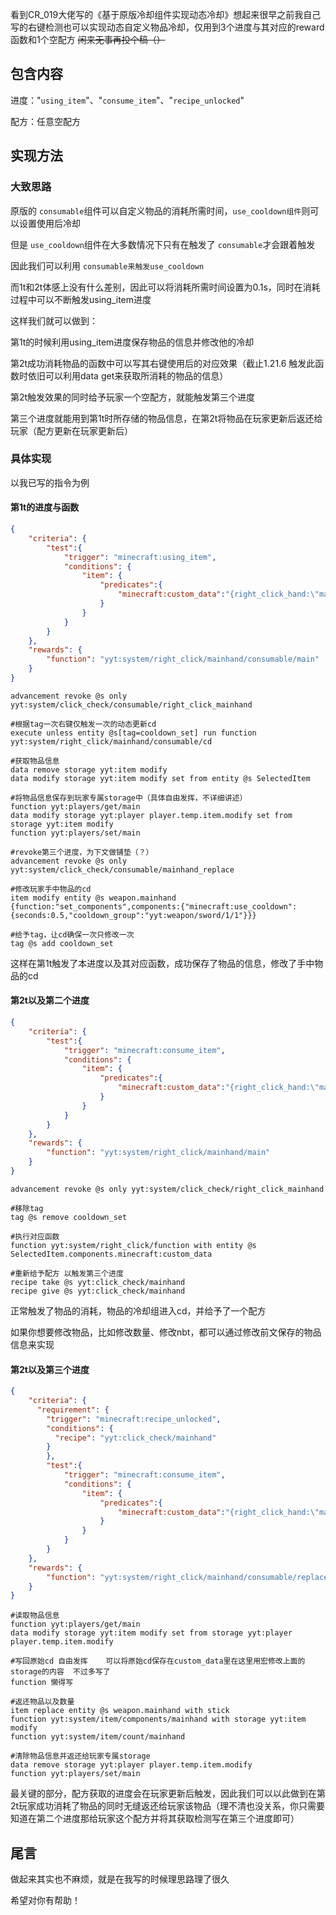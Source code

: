 <FeatureHead
    title = '动态自定义物品使用冷却'
    authorName = icuqALT10
    avatarUrl = '../../_authors/xxx.jpg'
    :socialLinks="[
        { name: 'BiliBili', url: 'https://space.bilibili.com/286192403' }
    ]"
/>

看到CR_019大佬写的《基于原版冷却组件实现动态冷却》想起来很早之前我自己写的右键检测也可以实现动态自定义物品冷却，仅用到3个进度与其对应的reward函数和1个空配方 ~~闲来无事再投个稿（）~~

## 包含内容

进度："`using_item`"、"`consume_item`"、"`recipe_unlocked`"

配方：任意空配方

## 实现方法

### 大致思路

原版的 `consumable`组件可以自定义物品的消耗所需时间，`use_cooldown组件`则可以设置使用后冷却

但是 `use_cooldown`组件在大多数情况下只有在触发了 `consumable`才会跟着触发

因此我们可以利用 `consumable来触发use_cooldown`

而1t和2t体感上没有什么差别，因此可以将消耗所需时间设置为0.1s，同时在消耗过程中可以不断触发using_item进度

这样我们就可以做到：

第1t的时候利用using_item进度保存物品的信息并修改他的冷却

第2t成功消耗物品的函数中可以写其右键使用后的对应效果（截止1.21.6 触发此函数时依旧可以利用data get来获取所消耗的物品的信息）

第2t触发效果的同时给予玩家一个空配方，就能触发第三个进度

第三个进度就能用到第1t时所存储的物品信息，在第2t将物品在玩家更新后返还给玩家（配方更新在玩家更新后）

### 具体实现

以我已写的指令为例

#### 第1t的进度与函数

```json
{
    "criteria": {
        "test":{
            "trigger": "minecraft:using_item",
            "conditions": {
                "item": {
                    "predicates":{
                        "minecraft:custom_data":"{right_click_hand:\"main\"}"
                    }
                }
            }
        }
    },
    "rewards": {
        "function": "yyt:system/right_click/mainhand/consumable/main"
    }
}
```

```mcfunction
advancement revoke @s only yyt:system/click_check/consumable/right_click_mainhand

#根据tag一次右键仅触发一次的动态更新cd
execute unless entity @s[tag=cooldown_set] run function yyt:system/right_click/mainhand/consumable/cd

#获取物品信息
data remove storage yyt:item modify
data modify storage yyt:item modify set from entity @s SelectedItem

#将物品信息保存到玩家专属storage中（具体自由发挥，不详细讲述）
function yyt:players/get/main
data modify storage yyt:player player.temp.item.modify set from storage yyt:item modify
function yyt:players/set/main

#revoke第三个进度，为下文做铺垫（？）
advancement revoke @s only yyt:system/click_check/consumable/mainhand_replace
```

```mcfunction
#修改玩家手中物品的cd
item modify entity @s weapon.mainhand {function:"set_components",components:{"minecraft:use_cooldown":{seconds:0.5,"cooldown_group":"yyt:weapon/sword/1/1"}}}

#给予tag，让cd确保一次只修改一次
tag @s add cooldown_set
```

这样在第1t触发了本进度以及其对应函数，成功保存了物品的信息，修改了手中物品的cd

#### 第2t以及第二个进度

```json
{
    "criteria": {
        "test":{
            "trigger": "minecraft:consume_item",
            "conditions": {
                "item": {
                    "predicates":{
                        "minecraft:custom_data":"{right_click_hand:\"main\"}"
                    }
                }
            }
        }
    },
    "rewards": {
        "function": "yyt:system/right_click/mainhand/main"
    }
}
```

```mcfunction
advancement revoke @s only yyt:system/click_check/right_click_mainhand

#移除tag
tag @s remove cooldown_set

#执行对应函数
function yyt:system/right_click/function with entity @s SelectedItem.components.minecraft:custom_data

#重新给予配方	以触发第三个进度
recipe take @s yyt:click_check/mainhand
recipe give @s yyt:click_check/mainhand
```

正常触发了物品的消耗，物品的冷却组进入cd，并给予了一个配方

如果你想要修改物品，比如修改数量、修改nbt，都可以通过修改前文保存的物品信息来实现

#### 第2t以及第三个进度

```json
{
    "criteria": {
      "requirement": {
        "trigger": "minecraft:recipe_unlocked",
        "conditions": {
          "recipe": "yyt:click_check/mainhand"
        }
        },
        "test":{
            "trigger": "minecraft:consume_item",
            "conditions": {
                "item": {
                    "predicates":{
                        "minecraft:custom_data":"{right_click_hand:\"main\"}"
                    }
                }
            }
        }
    },
    "rewards": {
        "function": "yyt:system/right_click/mainhand/consumable/replace_main"
    }
}
```

```mcfunction
#读取物品信息
function yyt:players/get/main
data modify storage yyt:item modify set from storage yyt:player player.temp.item.modify

#写回原始cd 自由发挥    可以将原始cd保存在custom_data里在这里用宏修改上面的storage的内容	不过多写了
function 懒得写

#返还物品以及数量
item replace entity @s weapon.mainhand with stick
function yyt:system/item/components/mainhand with storage yyt:item modify
function yyt:system/item/count/mainhand

#清除物品信息并返还给玩家专属storage
data remove storage yyt:player player.temp.item.modify
function yyt:players/set/main
```

最关键的部分，配方获取的进度会在玩家更新后触发，因此我们可以以此做到在第2t玩家成功消耗了物品的同时无缝返还给玩家该物品（理不清也没关系，你只需要知道在第二个进度那给玩家这个配方并将其获取检测写在第三个进度即可）

## 尾言

做起来其实也不麻烦，就是在我写的时候理思路理了很久

希望对你有帮助！
